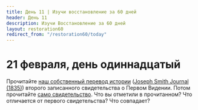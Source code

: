 ```yaml
---
title: Дeнь 11 | Изучи восстановление за 60 дней
header: День 11
description: Изучи Восстановление за 60 дней
layout: restoration60
redirect_from: "/restoration60/today"
---
```


# 21 февраля, день одиннадцатый

Прочитайте [наш собственный перевод истории](/restoration60/articles/account_2_history) ([Joseph Smith Journal (1835)](https://history.churchofjesuschrist.org/content/library/joseph-smith-journal-1835?lang=eng)) второго записанного свидетельства о Первом Видении. Потом прочитайте [само свидетельство](https://www.churchofjesuschrist.org/study/manual/first-vision-accounts/1835-account?lang=rus). Что вы отметили в прочитанном? Что отличается от первого свидетельства? Что совпадает?